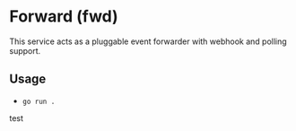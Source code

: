# Forward (fwd)
This service acts as a pluggable event forwarder with webhook and polling support.

## Usage
- `go run .`

test